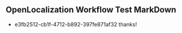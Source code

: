 ## OpenLocalization Workflow Test MarkDown
* e3fb2512-cb1f-4712-b892-397fe871af32 thanks!

<!--HONumber=Jul16_HO4-->


